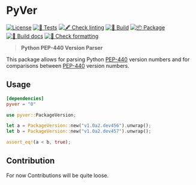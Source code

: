 # PyVer

<!-- markdownlint-disable MD013 -->
[![License](https://img.shields.io/badge/license-MIT-blue?style=flat-square)](LICENSE-MIT) [![🧪 Tests](https://github.com/Allstreamer/pyver/actions/workflows/tests.yml/badge.svg)](https://github.com/Allstreamer/pyver/actions/workflows/tests.yml) [![🖋  Check linting](https://github.com/Allstreamer/pyver/actions/workflows/lint.yml/badge.svg)](https://github.com/Allstreamer/pyver/actions/workflows/lint.yml) [![🔨 Build](https://github.com/Allstreamer/pyver/actions/workflows/build.yml/badge.svg)](https://github.com/Allstreamer/pyver/actions/workflows/build.yml) [![📦 Package](https://github.com/Allstreamer/pyver/actions/workflows/package.yml/badge.svg)](https://github.com/Allstreamer/pyver/actions/workflows/package.yml) [![📄 Build docs](https://github.com/Allstreamer/pyver/actions/workflows/docs.yml/badge.svg)](https://github.com/Allstreamer/pyver/actions/workflows/docs.yml) [![👔 Check formatting](https://github.com/Allstreamer/pyver/actions/workflows/format.yml/badge.svg)](https://github.com/Allstreamer/pyver/actions/workflows/format.yml)
<!-- markdownlint-enable MD013 -->

> **Python PEP-440 Version Parser**

This package allows for parsing Python [PEP-440](https://peps.python.org/pep-0440/) version numbers and for comparisons between [PEP-440](https://peps.python.org/pep-0440/) version numbers.

## Usage

```Toml
[dependencies]
pyver = "0"
```

```Rust
use pyver::PackageVersion;

let a = PackageVersion::new("v1.0a2.dev456").unwrap();
let b = PackageVersion::new("v1.0a2.dev457").unwrap();

assert_eq!(a < b, true);
```

## Contribution

For now Contributions will be quite loose.
